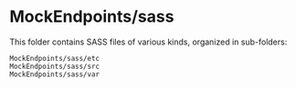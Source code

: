 # MockEndpoints/sass

This folder contains SASS files of various kinds, organized in sub-folders:

    MockEndpoints/sass/etc
    MockEndpoints/sass/src
    MockEndpoints/sass/var
